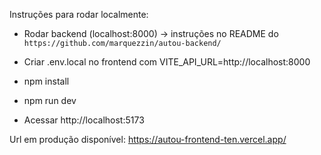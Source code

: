 Instruções para rodar localmente:

- Rodar backend (localhost:8000) -> instruções no README do `https://github.com/marquezzin/autou-backend/`

- Criar .env.local no frontend com VITE_API_URL=http://localhost:8000

- npm install

- npm run dev

- Acessar http://localhost:5173

Url em produção disponível: https://autou-frontend-ten.vercel.app/
